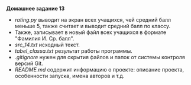 **Домашнее задание 13**

- *rating.py* выводит на экран всех учащихся, чей средний балл меньше 5, также считает и выводит средний балл по классу.
- Также, записывает в новый файл всех учащихся в формате "Фамилия И. Ср. балл".
- *src_14.txt* исходный текст.
- *tabel_classa.txt* результат работы программы. 
- *.gitignore* нужен для скрытия файлов и папок от системы контроля версий Git.
- *README.md* содержит информацию о проекте: описание проекта, особенности запуска, имена авторов и т.д.